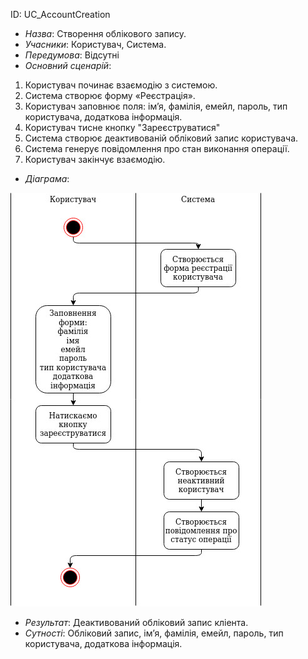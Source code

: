 ID: UC_AccountCreation
* *Назва*: Створення облікового запису.
* *Учасники*: Користувач, Система.
* *Передумова*: Відсутні
* *Основний сценарій*:
1) Користувач починає взаємодію з системою.
2) Система створює форму «Реєстрація».
3) Користувач заповнює поля: ім’я, фамілія, емейл, пароль, тип користувача, додаткова інформація.
4) Користувач тисне кнопку "Зареєструватися"
4) Система створює деактивованій обліковий запис користувача.
5) Система генерує повідомлення про стан виконання операції.
6) Користувач закінчує взаємодію.
* *Діаграма*:

![Image alt](https://github.com/chestnyh/dblabs/raw/master/images/use_case_specifications/user_creation.jpg)

* *Результат*: Деактивований обліковий запис кліента.
* *Сутності*: Обліковий запис, ім’я, фамілія, емейл, пароль, тип користувача, додаткова інформація.